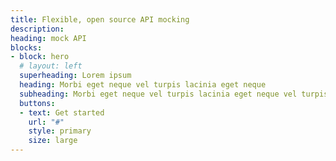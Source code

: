```yaml
---
title: Flexible, open source API mocking
description: 
heading: mock API
blocks:
- block: hero
  # layout: left
  superheading: Lorem ipsum
  heading: Morbi eget neque vel turpis lacinia eget neque
  subheading: Morbi eget neque vel turpis lacinia eget neque vel turpis lacinia lacinia eget neque vel lorem ipsim dolorem turpis lacinia eget neque vel turpis lacinia.
  buttons:
  - text: Get started
    url: "#"
    style: primary
    size: large
---
```


